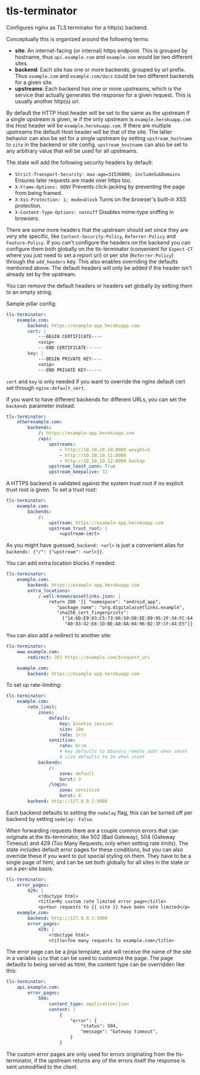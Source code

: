 tls-terminator
==============

Configures nginx as TLS terminator for a http(s) backend.

Conceptually this is organized around the following terms:
- **site**: An internet-facing (or internal) https endpoint. This is grouped by hostname,
  thus `api.example.com` and `example.com` would be two different sites.
- **backend**: Each site has one or more backends, grouped by url prefix. Thus
  `example.com` and `example.com/docs` could be two different backends for a given site.
- **upstreams**: Each backend has one or more upstreams, which is the service that actually
  generates the response for a given request. This is usually another http(s) url.

By default the HTTP Host header will be set to the same as the upstream if a single
upstream is given, ie if the only upstream is `example.herokuapp.com` the Host header will
be `example.herokuapp.com`. If there are multiple upstreams the default Host header will
be that of the site. The latter behavior can also be set for a single upstream by setting
`upstream_hostname` to `site` in the backend or site config. `upstream_hostname` can also
be set to any arbitrary value that will be used for all upstreams.

The state will add the following security headers by default:
- `Strict-Transport-Security: max-age=31536000; includeSubDomains` Ensures later requests are made over https too.
- `X-Frame-Options: DENY` Prevents click-jacking by preventing the page from being framed.
- `X-Xss-Protection: 1; mode=block` Turns on the browser's built-in XSS protection.
- `X-Content-Type-Options: nosniff` Disables mime-type sniffing in browsers.

There are some more headers that the upstream should set since they are very site specific, like
`Content-Security-Policy`, `Referrer-Policy` and `Feature-Policy`. If you can't configure the
headers on the backend you can configure them both globally on the tls-terminator (convenient for
`Expect-CT` where you just need to set a report uri) or per site (`Referrer-Policy`) through the
`add_headers` key. This also enables overriding the defaults mentioned above. The default headers
will only be added if the header isn't already set by the upstream.

You can remove the default headers or headers set globally by setting them to an empty string.

Sample pillar config:

```yaml
tls-terminator:
    example.com:
        backend: https://example-app.herokuapp.com
        cert: |
            ---BEGIN CERTIFICATE----
            <snip>
            ---END CERTIFICATE------
        key: |
            ---BEGIN PRIVATE KEY----
            <snip>
            ---END PRIVATE KEY------
```

`cert` and `key` is only needed if you want to override the nginx default cert set through
`nginx:default_cert`.

If you want to have different backends for different URLs, you can set the `backends` parameter
instead:

```yaml
tls-terminator:
    otherexample.com:
        backends:
            /: https://example-app.herokuapp.com
            /api:
                upstreams:
                    - http://10.10.10.10:8000 weight=5
                    - http://10.10.10.11:8000
                    - http://10.10.10.12:8000 backup
                upstream_least_conn: True
                upstream_keepalive: 32
```

A HTTPS backend is validated against the system trust root if no explicit trust root is given. To
set a trust root:

```yaml
tls-terminator:
    example.com:
        backends:
            /:
                upstream: https://example-app.herokuapp.com
                upstream_trust_root: |
                    <upstream-cert>
```

As you might have guessed, `backend: <url>` is just a convenient alias for
`backends: {"/": {"upstream": <url>}}`.

You can add extra location blocks if needed:

```yaml
tls-terminator:
    example.com:
        backend: https://example-app.herokuapp.com
        extra_locations:
            /.well-known/assetlinks.json: |
                return 200 '[{ "namespace": "android_app",
                   "package_name": "org.digitalassetlinks.example",
                   "sha256_cert_fingerprints":
                     ["14:6D:E9:83:C5:73:06:50:D8:EE:B9:95:2F:34:FC:64:16:"
                      "A0:83:42:E6:1D:BE:A8:8A:04:96:B2:3F:CF:44:E5"]}]';
```

You can also add a redirect to another site:

```yaml
tls-terminator:
    www.example.com:
        redirect: 301 https://example.com/$request_uri

    example.com:
        backend: https://example-app.herokuapp.com
```


To set up rate-limiting:

```yaml
tls-terminator:
    example.com:
        rate_limit:
            zones:
                default:
                    key: $cookie_session
                    size: 10m
                    rate: 1r/s
                sensitive:
                    rate: 6r/m
                    # key defaults to $binary_remote_addr when unset
                    # size defaults to 1m when unset
            backends:
                /:
                    zone: default
                    burst: 3
                /login:
                    zone: sensitive
                    burst: 4
        backend: http://127.0.0.1:5000
```

Each backend defaults to setting the `nodelay` flag, this can be turned off per backend by setting
`nodelay: False`.


When forwarding requests there are a couple common errors that can originate at the tls-terminator,
like 502 (Bad Gateway), 504 (Gateway Timeout) and 429 (Too Many Requests, only when setting rate
limits). The state includes default error pages for these conditions, but you can also override
these if you want to put special styling on them. They have to be a single page of html, and can be
set both globally for all sites in the state or on a per-site basis:

```yaml
tls-terminator:
    error_pages:
        429: |
            <!doctype html>
            <title>My custom rate limited error page</title>
            <p>Your requests to {{ site }} have been rate limited</p>
    example.com:
        backend: http://127.0.0.1:5000
        error_pages:
            429: |
                <!doctype html>
                <title>Too many requests to example.com</title>
```

The error page can be a jinja template, and will receive the name of the site in a variable `site`
that can be used to customize the page. The page defaults to being served as html, the content type
can be overridden like this:

```yaml
tls-terminator:
    api.example.com:
        error_pages:
            504:
                content_type: application/json
                content: |
                    {
                        "error": {
                            "status": 504,
                            "message": "Gateway timeout",
                        }
                    }
```

The custom error pages are only used for errors originating from the tls-terminator, if the upstream
returns any of the errors itself the response is sent unmodified to the client.
